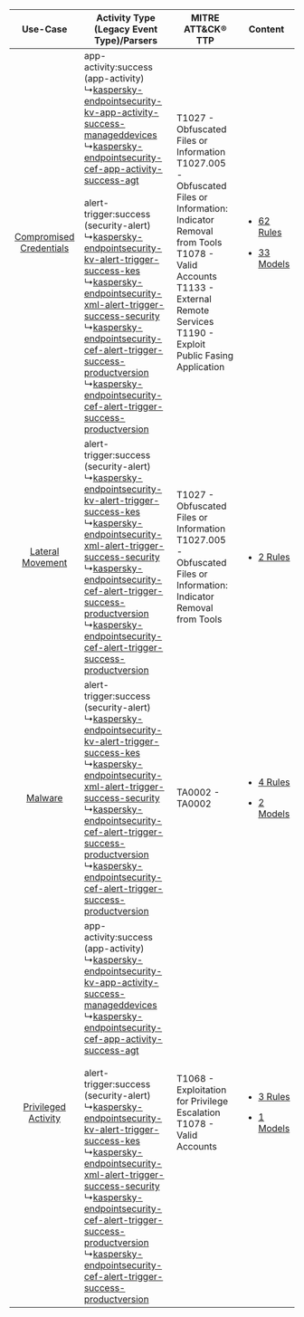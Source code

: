 |    Use-Case    | Activity Type (Legacy Event Type)/Parsers    | MITRE ATT&CK® TTP    | Content    |
|:----:| ---- | ---- | ---- |
| [Compromised Credentials](../../../UseCases/uc_compromised_credentials.md) |  app-activity:success (app-activity)<br> ↳[kaspersky-endpointsecurity-kv-app-activity-success-manageddevices](Ps/pC_kasperskyendpointsecuritykvappactivitysuccessmanageddevices.md)<br> ↳[kaspersky-endpointsecurity-cef-app-activity-success-agt](Ps/pC_kasperskyendpointsecuritycefappactivitysuccessagt.md)<br><br> alert-trigger:success (security-alert)<br> ↳[kaspersky-endpointsecurity-kv-alert-trigger-success-kes](Ps/pC_kasperskyendpointsecuritykvalerttriggersuccesskes.md)<br> ↳[kaspersky-endpointsecurity-xml-alert-trigger-success-security](Ps/pC_kasperskyendpointsecurityxmlalerttriggersuccesssecurity.md)<br> ↳[kaspersky-endpointsecurity-cef-alert-trigger-success-productversion](Ps/pC_kasperskyendpointsecuritycefalerttriggersuccessproductversion.md)<br> ↳[kaspersky-endpointsecurity-cef-alert-trigger-success-productversion](Ps/pC_kasperskyendpointsecuritycefalerttriggersuccessproductversion.md)<br> | T1027 - Obfuscated Files or Information<br>T1027.005 - Obfuscated Files or Information: Indicator Removal from Tools<br>T1078 - Valid Accounts<br>T1133 - External Remote Services<br>T1190 - Exploit Public Fasing Application<br> | [<ul><li>62 Rules</li></ul><ul><li>33 Models</li></ul>](RM/r_m_kaspersky_kaspersky_endpoint_security_for_business_Compromised_Credentials.md) |
|        [Lateral Movement](../../../UseCases/uc_lateral_movement.md)        |  alert-trigger:success (security-alert)<br> ↳[kaspersky-endpointsecurity-kv-alert-trigger-success-kes](Ps/pC_kasperskyendpointsecuritykvalerttriggersuccesskes.md)<br> ↳[kaspersky-endpointsecurity-xml-alert-trigger-success-security](Ps/pC_kasperskyendpointsecurityxmlalerttriggersuccesssecurity.md)<br> ↳[kaspersky-endpointsecurity-cef-alert-trigger-success-productversion](Ps/pC_kasperskyendpointsecuritycefalerttriggersuccessproductversion.md)<br> ↳[kaspersky-endpointsecurity-cef-alert-trigger-success-productversion](Ps/pC_kasperskyendpointsecuritycefalerttriggersuccessproductversion.md)<br>    | T1027 - Obfuscated Files or Information<br>T1027.005 - Obfuscated Files or Information: Indicator Removal from Tools<br>    | [<ul><li>2 Rules</li></ul>](RM/r_m_kaspersky_kaspersky_endpoint_security_for_business_Lateral_Movement.md)    |
|    [Malware](../../../UseCases/uc_malware.md)    |  alert-trigger:success (security-alert)<br> ↳[kaspersky-endpointsecurity-kv-alert-trigger-success-kes](Ps/pC_kasperskyendpointsecuritykvalerttriggersuccesskes.md)<br> ↳[kaspersky-endpointsecurity-xml-alert-trigger-success-security](Ps/pC_kasperskyendpointsecurityxmlalerttriggersuccesssecurity.md)<br> ↳[kaspersky-endpointsecurity-cef-alert-trigger-success-productversion](Ps/pC_kasperskyendpointsecuritycefalerttriggersuccessproductversion.md)<br> ↳[kaspersky-endpointsecurity-cef-alert-trigger-success-productversion](Ps/pC_kasperskyendpointsecuritycefalerttriggersuccessproductversion.md)<br>    | TA0002 - TA0002<br>    | [<ul><li>4 Rules</li></ul><ul><li>2 Models</li></ul>](RM/r_m_kaspersky_kaspersky_endpoint_security_for_business_Malware.md)    |
|     [Privileged Activity](../../../UseCases/uc_privileged_activity.md)     |  app-activity:success (app-activity)<br> ↳[kaspersky-endpointsecurity-kv-app-activity-success-manageddevices](Ps/pC_kasperskyendpointsecuritykvappactivitysuccessmanageddevices.md)<br> ↳[kaspersky-endpointsecurity-cef-app-activity-success-agt](Ps/pC_kasperskyendpointsecuritycefappactivitysuccessagt.md)<br><br> alert-trigger:success (security-alert)<br> ↳[kaspersky-endpointsecurity-kv-alert-trigger-success-kes](Ps/pC_kasperskyendpointsecuritykvalerttriggersuccesskes.md)<br> ↳[kaspersky-endpointsecurity-xml-alert-trigger-success-security](Ps/pC_kasperskyendpointsecurityxmlalerttriggersuccesssecurity.md)<br> ↳[kaspersky-endpointsecurity-cef-alert-trigger-success-productversion](Ps/pC_kasperskyendpointsecuritycefalerttriggersuccessproductversion.md)<br> ↳[kaspersky-endpointsecurity-cef-alert-trigger-success-productversion](Ps/pC_kasperskyendpointsecuritycefalerttriggersuccessproductversion.md)<br> | T1068 - Exploitation for Privilege Escalation<br>T1078 - Valid Accounts<br>    | [<ul><li>3 Rules</li></ul><ul><li>1 Models</li></ul>](RM/r_m_kaspersky_kaspersky_endpoint_security_for_business_Privileged_Activity.md)       |